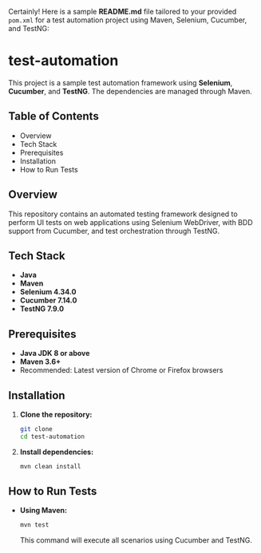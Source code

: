 Certainly! Here is a sample **README.md** file tailored to your provided `pom.xml` for a test automation project using Maven, Selenium, Cucumber, and TestNG:

# test-automation

This project is a sample test automation framework using **Selenium**, **Cucumber**, and **TestNG**. The dependencies are managed through Maven.

## Table of Contents

- Overview
- Tech Stack
- Prerequisites
- Installation
- How to Run Tests

## Overview

This repository contains an automated testing framework designed to perform UI tests on web applications using Selenium WebDriver, with BDD support from Cucumber, and test orchestration through TestNG.

## Tech Stack

- **Java**
- **Maven**
- **Selenium 4.34.0**
- **Cucumber 7.14.0**
- **TestNG 7.9.0**

## Prerequisites

- **Java JDK 8 or above**
- **Maven 3.6+**
- Recommended: Latest version of Chrome or Firefox browsers

## Installation

1. **Clone the repository:**
   ```bash
   git clone 
   cd test-automation
   ```
2. **Install dependencies:**
   ```bash
   mvn clean install
   ```

## How to Run Tests

- **Using Maven:**
  ```bash
  mvn test
  ```
  This command will execute all scenarios using Cucumber and TestNG.
  
